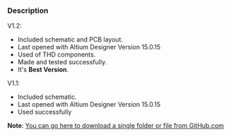 ### Description

V1.2:
- Included schematic and PCB layout.
- Last opened with Altium Designer Version 15.0.15
- Used of THD components.
- Made and tested successfully. 
- It's **Best Version**.

V1.1:
- Included schematic.
- Last opened with Altium Designer Version 15.0.15
- Used successfully

**Note**: [You can go here to download a single folder or file from GitHub.com](https://minhaskamal.github.io/DownGit/#/home)